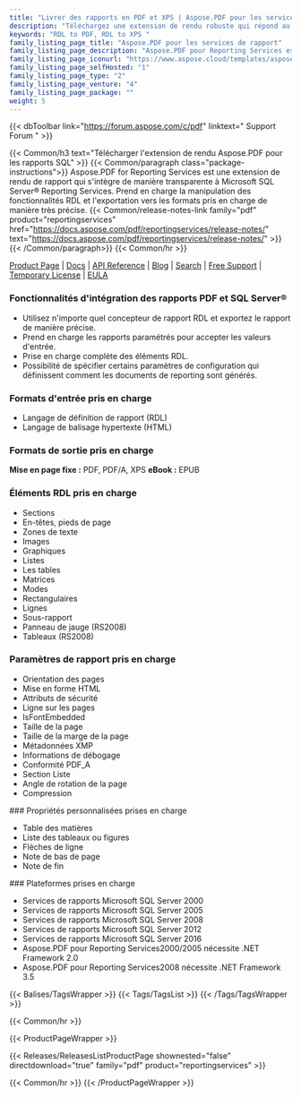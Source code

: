 ```yaml
---
title: "Livrer des rapports en PDF et XPS | Aspose.PDF pour les services de rapport"
description: "Téléchargez une extension de rendu robuste qui répond au besoin de créer des solutions de veille stratégique et de création de rapports pour générer des rapports PDF, PDF/A et XPS à partir de Microsoft SQL Server Reporting Services."
keywords: "RDL to PDF, RDL to XPS "
family_listing_page_title: "Aspose.PDF pour les services de rapport"
family_listing_page_description: "Aspose.PDF pour Reporting Services est une extension de rendu robuste pour produire des rapports PDF, PDF/A et XPS à partir de Microsoft SQL Server Reporting Services."
family_listing_page_iconurl: "https://www.aspose.cloud/templates/aspose/App_Themes/V3/images/pdf/272x272/aspose_pdf-for-reporting-services-min.png"
family_listing_page_selfHosted: "1"
family_listing_page_type: "2"
family_listing_page_venture: "4"
family_listing_page_package: ""
weight: 5
---
```


{{< dbToolbar link="https://forum.aspose.com/c/pdf" linktext=" Support Forum " >}}

{{< Common/h3 text="Télécharger l'extension de rendu Aspose.PDF pour les rapports SQL"  >}}
{{< Common/paragraph class="package-instructions">}}
Aspose.PDF for Reporting Services est une extension de rendu de rapport qui s'intègre de manière transparente à Microsoft SQL Server® Reporting Services. Prend en charge la manipulation des fonctionnalités RDL et l'exportation vers les formats pris en charge de manière très précise.
{{< Common/release-notes-link family="pdf" product="reportingservices" href="https://docs.aspose.com/pdf/reportingservices/release-notes/" text="https://docs.aspose.com/pdf/reportingservices/release-notes/"  >}}
{{< /Common/paragraph>}}
{{< Common/hr >}}

[Product Page](https://products.aspose.com/pdf/reporting-services/) | [Docs](https://docs.aspose.com/pdf/reportingservices/) | [API Reference](https://reference.aspose.com/pdf/) | [Blog](https://blog.aspose.com/category/pdf/) | [Search](https://search.aspose.com/) | [Free Support](https://forum.aspose.com/c/pdf/10) | [Temporary License](https://purchase.aspose.com/temporary-license) | [EULA](https://about.aspose.com/legal/eula/)

### Fonctionnalités d'intégration des rapports PDF et SQL Server®

- Utilisez n'importe quel concepteur de rapport RDL et exportez le rapport de manière précise.
- Prend en charge les rapports paramétrés pour accepter les valeurs d'entrée.
- Prise en charge complète des éléments RDL.
- Possibilité de spécifier certains paramètres de configuration qui définissent comment les documents de reporting sont générés.

### Formats d'entrée pris en charge

- Langage de définition de rapport (RDL)
- Langage de balisage hypertexte (HTML)

### Formats de sortie pris en charge

**Mise en page fixe :** PDF, PDF/A, XPS
**eBook :** EPUB

### Éléments RDL pris en charge

- Sections
- En-têtes, pieds de page
- Zones de texte
- Images
- Graphiques
- Listes
- Les tables
- Matrices
- Modes
- Rectangulaires
- Lignes
- Sous-rapport
- Panneau de jauge (RS2008)
- Tableaux (RS2008)

### Paramètres de rapport pris en charge

- Orientation des pages
- Mise en forme HTML
- Attributs de sécurité
- Ligne sur les pages
- IsFontEmbedded
- Taille de la page
- Taille de la marge de la page
- Métadonnées XMP
- Informations de débogage
- Conformité PDF_A
- Section Liste
- Angle de rotation de la page
- Compression

### Propriétés personnalisées prises en charge

- Table des matières
- Liste des tableaux ou figures
- Flèches de ligne
- Note de bas de page
- Note de fin

### Plateformes prises en charge

- Services de rapports Microsoft SQL Server 2000
- Services de rapports Microsoft SQL Server 2005
- Services de rapports Microsoft SQL Server 2008
- Services de rapports Microsoft SQL Server 2012
- Services de rapports Microsoft SQL Server 2016
- Aspose.PDF pour Reporting Services2000/2005 nécessite .NET Framework 2.0
- Aspose.PDF pour Reporting Services2008 nécessite .NET Framework 3.5

{{< Balises/TagsWrapper >}}
{{< Tags/TagsList >}}
{{< /Tags/TagsWrapper >}}

{{< Common/hr >}}

{{< ProductPageWrapper >}}

<!-- ReleasesListProductPage-->

{{< Releases/ReleasesListProductPage shownested="false"  directdownload="true" family="pdf" product="reportingservices" >}}

<!-- /ReleasesListProductPage-->

{{< Common/hr >}}
{{< /ProductPageWrapper >}}

